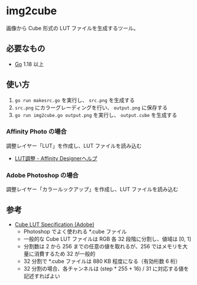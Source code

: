# img2cube

画像から Cube 形式の LUT ファイルを生成するツール。

## 必要なもの

- [Go](https://golang.org/) 1.18 以上

## 使い方

1. `go run makesrc.go` を実行し、 `src.png` を生成する
2. `src.png` にカラーグレーディングを行い、 `output.png` に保存する
3. `go run img2cube.go output.png` を実行し、 `output.cube` を生成する

### Affinity Photo の場合

調整レイヤー「LUT」を作成し、LUT ファイルを読み込む

- [LUT調整 - Affinity Designerヘルプ](https://affinity.help/designer/ja.lproj/index.html?page=pages/Adjustments/adjustment_3dLut.html)

### Adobe Photoshop の場合

調整レイヤー「カラールックアップ」を作成し、LUT ファイルを読み込む

## 参考

- [Cube LUT Specification (Adobe)](https://wwwimages2.adobe.com/content/dam/acom/en/products/speedgrade/cc/pdfs/cube-lut-specification-1.0.pdf)
	- Photoshop でよく使われる *.cube ファイル
	- 一般的な Cube LUT ファイルは RGB 各 32 段階に分割し、値域は [0, 1]
	- 分割数は 2 から 256 までの任意の値を取れるが、256 ではメモリを大量に消費するため 32 が一般的
	- 32 分割で *.cube ファイルは 880 KB 程度になる（有効桁数 6 桁）
	- 32 分割の場合、各チャンネルは (step * 255 + 16) / 31 に対応する値を記述すればよい
